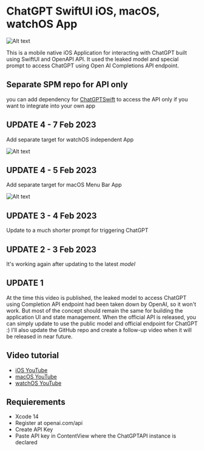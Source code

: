 # ChatGPT SwiftUI iOS, macOS, watchOS App

![Alt text](https://imagizer.imageshack.com/v2/640x480q90/922/hmlopw.png "image")

This is a mobile native iOS Application for interacting with ChatGPT built using SwiftUI and OpenAPI API. It used the leaked model and special prompt to access ChatGPT using Open AI Completions API endpoint.

## Separate SPM repo for API only
you can add dependency for [ChatGPTSwift](https://github.com/alfianlosari/ChatGPTSwift) to access the API only if you want to integrate into your own app

## UPDATE 4 - 7 Feb 2023

Add separate target for watchOS independent App

![Alt text](https://imagizer.imageshack.com/v2/640x480q90/923/Hk89yV.png "image")

## UPDATE 4 - 5 Feb 2023
Add separate target for macOS Menu Bar App

![Alt text](https://imagizer.imageshack.com/v2/640x480q90/923/CufOj0.png "image")

## UPDATE 3 - 4 Feb 2023
Update to a much shorter prompt for triggering ChatGPT

## UPDATE 2 - 3 Feb 2023
It's working again after updating to the latest *model*

## UPDATE 1
At the time this video is published, the leaked model to access ChatGPT using Completion API endpoint had been taken down by OpenAI, so it won't work. But most of the concept should remain the same for building the application UI and state management. When the official API is released, you can simply update to use the public model and official endpoint for ChatGPT :) I'll also update the GitHub repo and create a follow-up video when it will be released in near future.

## Video tutorial
- [iOS YouTube](https://youtu.be/PLEgTCT20zU)
- [macOS YouTube](https://youtu.be/Wl1cDvwpJoE)
- [watchOS YouTube](https://youtu.be/DwXy0gKz1GY)

## Requierements
- Xcode 14 
- Register at openai.com/api
- Create API Key
- Paste API key in ContentView where the ChatGPTAPI instance is declared
